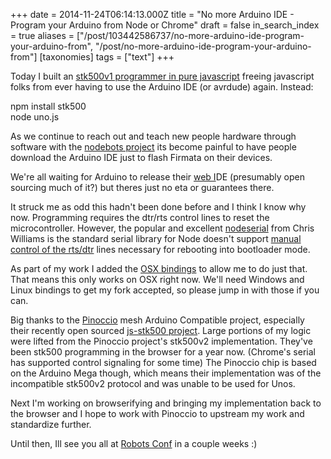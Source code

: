 +++
date = 2014-11-24T06:14:13.000Z
title = "No more Arduino IDE - Program your Arduino from Node or Chrome"
draft = false
in_search_index = true
aliases = ["/post/103442586737/no-more-arduino-ide-program-your-arduino-from", "/post/no-more-arduino-ide-program-your-arduino-from"]
[taxonomies]
tags = ["text"]
+++

Today I built an [stk500v1 programmer in pure javascript](https://www.npmjs.org/package/stk500) freeing javascript folks from ever having to use the Arduino IDE (or avrdude) again. Instead:

npm install stk500  
node uno.js

<!-- more -->

As we continue to reach out and teach new people hardware through software with the [nodebots project](http://nodebots.io/) its become painful to have people download the Arduino IDE just to flash Firmata on their devices.

We're all waiting for Arduino to release their [web I](http://blog.arduino.cc/2014/08/12/news-and-updates-from-the-development-and-beta-testing-of-the-arduino-tre/)DE  (presumably open sourcing much of it?) but theres just no eta or guarantees there.

It struck me as odd this hadn't been done before and I think I know why now. Programming requires the dtr/rts control lines to reset the microcontroller. However, the popular and excellent [nodeserial](https://github.com/voodootikigod/node-serialport) from Chris Williams is the standard serial library for Node doesn't support [manual control of the rts/dtr](https://github.com/voodootikigod/node-serialport/issues/384) lines necessary for rebooting into bootloader mode.

As part of my work I added the [OSX bindings](https://github.com/jacobrosenthal/node-serialport/tree/controlsignals) to allow me to do just that. That means this only works on OSX right now. We'll need Windows and Linux bindings to get my fork accepted, so please jump in with those if you can.

Big thanks to the [Pinoccio](https://pinocc.io/) mesh Arduino Compatible project, especially their recently open sourced [js-stk500 project](https://github.com/Pinoccio/js-stk500). Large portions of my logic were lifted from the Pinoccio project's stk500v2 implementation. They've been stk500 programming in the browser for a year now. (Chrome's serial has supported control signaling for some time) The Pinoccio chip is based on the Arduino Mega though, which means their implementation was of the incompatible stk500v2 protocol and was unable to be used for Unos.

Next I'm working on browserifying and bringing my implementation back to the browser and I hope to work with Pinoccio to upstream my work and standardize further.

Until then, Ill see you all at [Robots Conf](http://2014.robotsconf.com/) in a couple weeks :)
